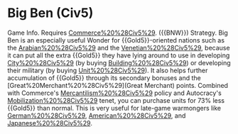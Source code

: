# Big Ben (Civ5)

Game Info.
Requires [Commerce%20%28Civ5%29](Commerce). ({{BNW}})
Strategy.
Big Ben is an especially useful Wonder for {{Gold5}}-oriented nations such as the [Arabian%20%28Civ5%29](Arabs) and the [Venetian%20%28Civ5%29](Venetians), because it can put all the extra {{Gold5}} they have lying around to use in developing [City%20%28Civ5%29](cities) (by buying [Building%20%28Civ5%29](buildings)) or developing their military (by buying [Unit%20%28Civ5%29](units)). It also helps further accumulation of {{Gold5}} through its secondary bonuses and the [Great%20Merchant%20%28Civ5%29](Great Merchant) points.
Combined with Commerce's [Mercantilism%20%28Civ5%29](Mercantilism) policy and Autocracy's [Mobilization%20%28Civ5%29](Mobilization) tenet, you can purchase units for 73% less {{Gold5}} than normal. This is very useful for late-game warmongers like [German%20%28Civ5%29](Germany), [American%20%28Civ5%29](America), and [Japanese%20%28Civ5%29](Japan).
